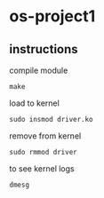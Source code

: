 # os-project1

## instructions

compile module
```shell
make
```

load to kernel
```shell
sudo insmod driver.ko 
```

remove from kernel
```shell
sudo rmmod driver
```

to see kernel logs
```shell
dmesg
```